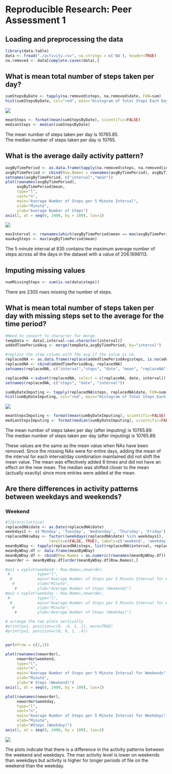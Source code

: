 # Reproducible Research: Peer Assessment 1


## Loading and preprocessing the data

```r
library(data.table)
data <- fread("./activity.csv", na.strings = c('NA'), header=TRUE)
na.removed <- data[complete.cases(data),]
```
## What is mean total number of steps taken per day?

```r
sumStepsByDate <- tapply(na.removed$steps, na.removed$date, FUN=sum)
hist(sumStepsByDate, col="red", main="Histogram of Total Steps Each Day", xlab="Total Number of Steps Taken Each Day")
```

![](./PA1_template_files/figure-html/unnamed-chunk-2-1.png) 

```r
meanSteps <- format(mean(sumStepsByDate), scientific=FALSE)
medianSteps <- median(sumStepsByDate)
```
The mean number of steps taken per day is 10765.85.  
The median number of steps taken per day is 10765.

## What is the average daily activity pattern?

```r
avgByTimePeriod <- as.data.frame(tapply(na.removed$steps, na.removed$interval, FUN=mean))
avgByTimePeriod <- cbind(Row.Names = rownames(avgByTimePeriod), avgByTimePeriod)
setnames(avgByTimePeriod, c("interval","mean"))
plot(rownames(avgByTimePeriod), 
     avgByTimePeriod$mean, 
     type="l", 
     xaxt="n",
     main="Average Number of Steps per 5 Minute Interval", 
     xlab="Minute",
     ylab="Average Number of Steps")
axis(1, at = seq(0, 2400, by = 100), las=2)
```

![](./PA1_template_files/figure-html/unnamed-chunk-3-1.png) 

```r
maxInterval <- rownames(which(avgByTimePeriod$mean == max(avgByTimePeriod$mean), arr.ind=TRUE)) 
maxAvgSteps <- max(avgByTimePeriod$mean)
```
The 5 minute interval at 835 contains the maximum average number of steps across all the days in the dataset with a value of 206.1698113.

## Imputing missing values

```r
numMissingSteps <- sum(is.na(data$steps))
```
There are 2305 rows missing the number of steps.

## What is mean total number of steps taken per day with missing steps set to the average for the time period?

```r
#Need to convert to character for merge.
tempData <- data[,interval:=as.character(interval)]
addedTimePeriodAvg <- merge(tempData,avgByTimePeriod, by="interval")

#replace the step column with the avg if the value is na.
replacedNA <- as.data.frame(replace(addedTimePeriodAvg$steps, is.na(addedTimePeriodAvg$steps), addedTimePeriodAvg$mean[is.na(addedTimePeriodAvg$steps)]))
replacedNA <- cbind(addedTimePeriodAvg, replacedNA)
setnames(replacedNA, c("interval","steps", "date", "mean", "replaceNA"))

replacedNA <-subset(replacedNA, select = c(replaceNA, date, interval))
setnames(replacedNA, c("steps", "date", "interval"))

sumByDateImputing <- tapply(replacedNA$steps, replacedNA$date, FUN=sum)
hist(sumByDateImputing, col="red", main="Histogram of Total Steps Each Day (After imputing missing values)", xlab="Total Number of Steps Taken Each Day")
```

![](./PA1_template_files/figure-html/unnamed-chunk-5-1.png) 

```r
meanStepsImputing <- format(mean(sumByDateImputing), scientific=FALSE)
medianStepsImputing <- format(median(sumByDateImputing), scientific=FALSE)
```

The mean number of steps taken per day (after imputing) is 10765.89.  
The median number of steps taken per day (after imputing) is 10765.89.

These values are the same as the mean value when NAs have been removed.  Since the missing NAs were for entire days, adding the mean of the interval for each interval/day combination maintained did not shift the mean value.  The mean was effectively added 8 times and did not have an effect on the new mean.  The median was shifted closer to the mean (actually exactly) since more entries were added at the mean.

## Are there differences in activity patterns between weekdays and weekends?
### Weekend

```r
#library(lattice)
replacedNA$date <- as.Date(replacedNA$date)
weekdays1 <- c('Monday', 'Tuesday', 'Wednesday', 'Thursday', 'Friday')
replacedNA$wDay <- factor((weekdays(replacedNA$date) %in% weekdays1), 
                   levels=c(FALSE, TRUE), labels=c('weekend', 'weekday') )
meanByWDay <- tapply(replacedNA$steps, list(replacedNA$interval, replacedNA$wDay) , mean) 
meanByWDay.df <- data.frame(meanByWDay)
meanByWDay.df <- cbind(Row.Names = as.numeric(rownames(meanByWDay.df)), meanByWDay.df)
neworder <- meanByWDay.df[order(meanByWDay.df$Row.Names),]

#px1 = xyplot(weekend ~ Row.Names,neworder, 
 #            type="l", 
  #           main="Average Number of Steps per 5 Minute Interval for Weekends", 
   #          xlab="Minute",
    #         ylab="Average Number of Steps (Weekend)")
#px2 = xyplot(weekday ~ Row.Names,neworder, 
 #            type="l",
  #           main="Average Number of Steps per 5 Minute Interval for Weekdays", 
   #          xlab="Minute",
    #         ylab="Average Number of Steps (Weekday)")

# arrange the two plots vertically
#print(px1, position=c(0, .6, 1, 1), more=TRUE)
#print(px2, position=c(0, 0, 1, .4))


par(mfrow = c(2,1))

plot(rownames(neworder), 
     neworder$weekend, 
     type="l", 
     xaxt="n",
     main="Average Number of Steps per 5 Minute Interval for Weekends", 
     xlab="Minute",
     ylab="# Steps (Weekend)")
axis(1, at = seq(0, 2400, by = 100), las=2)

plot(rownames(neworder), 
     neworder$weekday, 
     type="l", 
     xaxt="n",
     main="Average Number of Steps per 5 Minute Interval for Weekdays", 
     xlab="Minute",
     ylab="#Steps (Weekday)")
axis(1, at = seq(0, 2400, by = 100), las=2)
```

![](./PA1_template_files/figure-html/unnamed-chunk-6-1.png) 

The plots indicate that there is a difference in the activity patterns between the weekend and weekdays.  The max activity level is lower on weekends than weekdays but activity is higher for longer periods of file on the weekend than the weekday.

